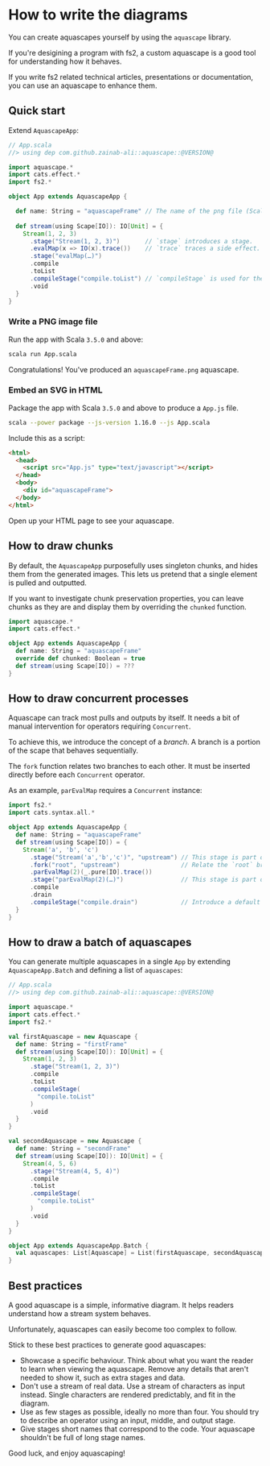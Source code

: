 # How to write the diagrams

You can create aquascapes yourself by using the `aquascape` library.

If you're desigining a program with fs2, a custom aquascape is a good tool for understanding how it behaves.

If you write fs2 related technical articles, presentations or documentation, you can use an aquascape to enhance them.

## Quick start

Extend `AquascapeApp`:

```scala
// App.scala
//> using dep com.github.zainab-ali::aquascape::@VERSION@

import aquascape.*
import cats.effect.*
import fs2.*

object App extends AquascapeApp {

  def name: String = "aquascapeFrame" // The name of the png file (Scala) or HTML frame id (Scala.js)
  
  def stream(using Scape[IO]): IO[Unit] = {
    Stream(1, 2, 3)
      .stage("Stream(1, 2, 3)")       // `stage` introduces a stage.
      .evalMap(x => IO(x).trace())    // `trace` traces a side effect.
      .stage("evalMap(…)")
      .compile
      .toList
      .compileStage("compile.toList") // `compileStage` is used for the final stage.
      .void
  }
}
```
### Write a PNG image file

Run the app with Scala `3.5.0` and above:
```sh
scala run App.scala
```

Congratulations! You've produced an `aquascapeFrame.png` aquascape.


### Embed an SVG in HTML

Package the app with Scala `3.5.0` and above to produce a `App.js` file.

```sh
scala --power package --js-version 1.16.0 --js App.scala
```

Include this as a script:
```html
<html>
  <head>
    <script src="App.js" type="text/javascript"></script>
  </head>
  <body>
    <div id="aquascapeFrame">
  </body>
</html>
```

Open up your HTML page to see your aquascape.

## How to draw chunks

By default, the `AquascapeApp` purposefully uses singleton chunks, and hides them from the generated images. This lets us pretend that a single element is pulled and outputted.

If you want to investigate chunk preservation properties, you can leave chunks as they are and display them by overriding the `chunked` function.

```scala mdoc:nest
import aquascape.*
import cats.effect.*

object App extends AquascapeApp {
  def name: String = "aquascapeFrame"
  override def chunked: Boolean = true
  def stream(using Scape[IO]) = ???
}
```
## How to draw concurrent processes

Aquascape can track most pulls and outputs by itself. It needs a bit of manual intervention for operators requiring `Concurrent`.

To achieve this, we introduce the concept of a *branch*. A branch is a portion of the scape that behaves sequentially.

The `fork` function relates two branches to each other. It must be inserted directly before each `Concurrent` operator.

As an example, `parEvalMap` requires a `Concurrent` instance:

```scala mdoc:nest
import fs2.*
import cats.syntax.all.*

object App extends AquascapeApp {
  def name: String = "aquascapeFrame"
  def stream(using Scape[IO]) = {
    Stream('a', 'b', 'c')
      .stage("Stream('a','b','c')", "upstream") // This stage is part of the `upstream` branch.
      .fork("root", "upstream")                 // Relate the `root` branch to the `upstream` branch.
      .parEvalMap(2)(_.pure[IO].trace())
      .stage("parEvalMap(2)(…)")                // This stage is part of the default `root` branch.
      .compile
      .drain
      .compileStage("compile.drain")            // Introduce a default branch named `root`.
  }
}
```

## How to draw a batch of aquascapes

You can generate multiple aquascapes in a single `App` by extending `AquascapeApp.Batch` and defining a list of `aquascapes`:

```scala mdoc:nest:silent
// App.scala
//> using dep com.github.zainab-ali::aquascape::@VERSION@

import aquascape.*
import cats.effect.*
import fs2.*

val firstAquascape = new Aquascape {
  def name: String = "firstFrame"
  def stream(using Scape[IO]): IO[Unit] = {
    Stream(1, 2, 3)
      .stage("Stream(1, 2, 3)")
      .compile
      .toList
      .compileStage(
        "compile.toList"
      )
      .void
  }
}

val secondAquascape = new Aquascape {
  def name: String = "secondFrame"
  def stream(using Scape[IO]): IO[Unit] = {
    Stream(4, 5, 6)
      .stage("Stream(4, 5, 4)")
      .compile
      .toList
      .compileStage(
        "compile.toList"
      )
      .void
  }
}

object App extends AquascapeApp.Batch {
  val aquascapes: List[Aquascape] = List(firstAquascape, secondAquascape)
}
```

## Best practices

A good aquascape is a simple, informative diagram. It helps readers understand how a stream system behaves.

Unfortunately, aquascapes can easily become too complex to follow.

Stick to these best practices to generate good aquascapes:

 - Showcase a specific behaviour. Think about what you want the reader to learn when viewing the aquascape. Remove any details that aren't needed to show it, such as extra stages and data.
 - Don't use a stream of real data. Use a stream of characters as input instead. Single characters are rendered predictably, and fit in the diagram.
 - Use as few stages as possible, ideally no more than four. You should try to describe an operator using an input, middle, and output stage.
 - Give stages short names that correspond to the code. Your aquascape shouldn't be full of long stage names.

Good luck, and enjoy aquascaping!
